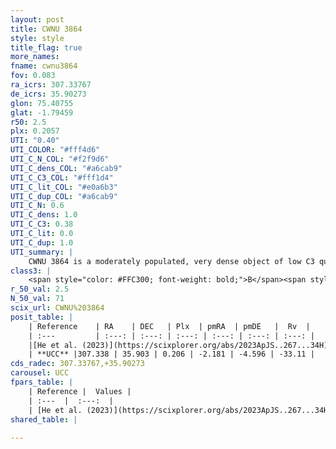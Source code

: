 ```yaml
---
layout: post
title: CWNU 3864
style: style
title_flag: true
more_names: 
fname: cwnu3864
fov: 0.083
ra_icrs: 307.33767
de_icrs: 35.90273
glon: 75.40755
glat: -1.79459
r50: 2.5
plx: 0.2057
UTI: "0.40"
UTI_COLOR: "#fff4d6"
UTI_C_N_COL: "#f2f9d6"
UTI_C_dens_COL: "#a6cab9"
UTI_C_C3_COL: "#fff1d4"
UTI_C_lit_COL: "#e0a6b3"
UTI_C_dup_COL: "#a6cab9"
UTI_C_N: 0.6
UTI_C_dens: 1.0
UTI_C_C3: 0.38
UTI_C_lit: 0.0
UTI_C_dup: 1.0
UTI_summary: |
    CWNU 3864 is a moderately populated, very dense object of low C3 quality. It was recently reported in the literature.
class3: |
    <span style="color: #FFC300; font-weight: bold;">B</span><span style="color: red; font-weight: bold;">C</span>
r_50_val: 2.5
N_50_val: 71
scix_url: CWNU%203864
posit_table: |
    | Reference    | RA    | DEC   | Plx  | pmRA  | pmDE   |  Rv  |
    | :---         | :---: | :---: | :---: | :---: | :---: | :---: |
    |[He et al. (2023)](https://scixplorer.org/abs/2023ApJS..267...34H) | 307.343 | 35.9 | 0.214 | -2.184 | -4.595 | 10.64 |
    | **UCC** |307.338 | 35.903 | 0.206 | -2.181 | -4.596 | -33.11 | 
cds_radec: 307.33767,+35.90273
carousel: UCC
fpars_table: |
    | Reference |  Values |
    | :---  |  :---:  |
    | [He et al. (2023)](https://scixplorer.org/abs/2023ApJS..267...34H) | `A0=6.0, m-M=13.3, logA=8.2` |
shared_table: |
    
---
```

